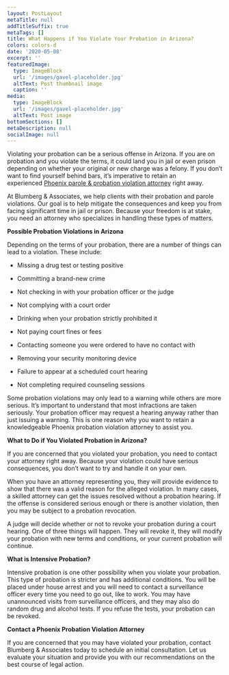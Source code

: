 ```yaml
---
layout: PostLayout
metaTitle: null
addTitleSuffix: true
metaTags: []
title: What Happens if You Violate Your Probation in Arizona?
colors: colors-d
date: '2020-05-08'
excerpt: ''
featuredImage:
  type: ImageBlock
  url: '/images/gavel-placeholder.jpg'
  altText: Post thumbnail image
  caption: ''
media:
  type: ImageBlock
  url: '/images/gavel-placeholder.jpg'
  altText: Post image
bottomSections: []
metaDescription: null
socialImage: null
---
```


Violating your probation can be a serious offense in Arizona. If you are on probation and you violate the terms, it could land you in jail or even prison depending on whether your original or new charge was a felony. If you don’t want to find yourself behind bars, it’s imperative to retain an experienced [Phoenix parole & probation violation attorney](https://www.azblumberglaw.com/phoenix-criminal-attorney/parole-probation-violations/) right away.

At Blumberg & Associates, we help clients with their probation and parole violations. Our goal is to help mitigate the consequences and keep you from facing significant time in jail or prison. Because your freedom is at stake, you need an attorney who specializes in handling these types of matters.

**Possible Probation Violations in Arizona**

Depending on the terms of your probation, there are a number of things can lead to a violation. These include:

- Missing a drug test or testing positive

- Committing a brand-new crime

- Not checking in with your probation officer or the judge

- Not complying with a court order

- Drinking when your probation strictly prohibited it

- Not paying court fines or fees

- Contacting someone you were ordered to have no contact with

- Removing your security monitoring device

- Failure to appear at a scheduled court hearing

- Not completing required counseling sessions

Some probation violations may only lead to a warning while others are more serious. It’s important to understand that most infractions are taken seriously. Your probation officer may request a hearing anyway rather than just issuing a warning. This is one reason why you want to retain a knowledgeable Phoenix probation violation attorney to assist you.

**What to Do if You Violated Probation in Arizona?**

If you are concerned that you violated your probation, you need to contact your attorney right away. Because your violation could have serious consequences, you don’t want to try and handle it on your own.

When you have an attorney representing you, they will provide evidence to show that there was a valid reason for the alleged violation. In many cases, a skilled attorney can get the issues resolved without a probation hearing. If the offense is considered serious enough or there is another violation, then you may be subject to a probation revocation.

A judge will decide whether or not to revoke your probation during a court hearing. One of three things will happen. They will revoke it, they will modify your probation with new terms and conditions, or your current probation will continue.

**What is Intensive Probation?**

Intensive probation is one other possibility when you violate your probation. This type of probation is stricter and has additional conditions. You will be placed under house arrest and you will need to contact a surveillance officer every time you need to go out, like to work. You may have unannounced visits from surveillance officers, and they may also do random drug and alcohol tests. If you refuse the tests, your probation can be revoked.

**Contact a Phoenix Probation Violation Attorney**

If you are concerned that you may have violated your probation, contact Blumberg & Associates today to schedule an initial consultation. Let us evaluate your situation and provide you with our recommendations on the best course of legal action.
